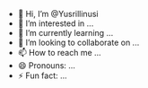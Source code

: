 - 👋 Hi, I’m @Yusrillinusi
- 👀 I’m interested in ...
- 🌱 I’m currently learning ...
- 💞️ I’m looking to collaborate on ...
- 📫 How to reach me ...
- 😄 Pronouns: ...
- ⚡ Fun fact: ...

<!---
Yusrillinusi/Yusrillinusi is a ✨ special ✨ repository because its `README.md` (this file) appears on your GitHub profile.
You can click the Preview link to take a look at your changes.
--->
